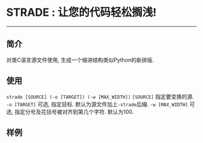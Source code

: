 # STRADE : 让您的代码轻松搁浅\!

---

## 简介

对类C语言源文件使用, 生成一个缩进结构类似Python的新排版.

## 使用

`strade [SOURCE] (-o [TARGET]) (-w [MAX_WIDTH])`
`[SOURCE]` 指定要变换的源.
`-o [TARGET]` 可选, 指定目标. 默认为源文件加上`-strade`后缀.
`-w [MAX_WIDTH]` 可选, 指定分号及花括号被对齐到第几个字符. 默认为100.

## 样例

<!-- TODO -->
